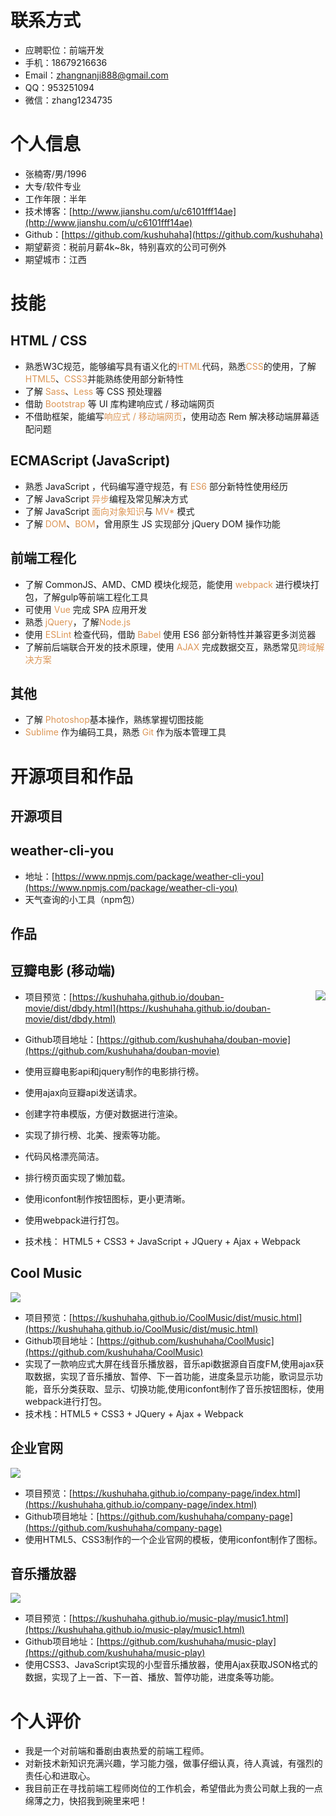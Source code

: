 # 联系方式
- 应聘职位：前端开发
- 手机：18679216636
- Email：zhangnanji888@gmail.com 
- QQ：953251094
- 微信：zhang1234735
# 个人信息
 - 张楠寄/男/1996 
 - 大专/软件专业 
 - 工作年限：半年
 - 技术博客：[http://www.jianshu.com/u/c6101fff14ae](http://www.jianshu.com/u/c6101fff14ae)
 - Github：[https://github.com/kushuhaha](https://github.com/kushuhaha)
 - 期望薪资：税前月薪4k~8k，特别喜欢的公司可例外
 - 期望城市：江西
# 技能
## HTML / CSS
- 熟悉W3C规范，能够编写具有语义化的<span style="color:#dc9656">HTML</span>代码，熟悉<span style="color:#dc9656">CSS</span>的使用，了解<span style="color:#dc9656">HTML5</span>、<span style="color:#dc9656">CSS3</span>并能熟练使用部分新特性
- 了解<span style="color:#dc9656"> Sass</span>、<span style="color:#dc9656">Less</span> 等 CSS 预处理器
- 借助<span style="color:#dc9656"> Bootstrap</span> 等 UI 库构建响应式 / 移动端网页
- 不借助框架，能编写<span style="color:#dc9656">响应式 / 移动端网页</span>，使⽤动态 Rem 解决移动端屏幕适配问题
## ECMAScript (JavaScript) 
- 熟悉 JavaScript ，代码编写遵守规范，有 <span style="color:#dc9656">ES6</span> 部分新特性使用经历
- 了解 JavaScript<span style="color:#dc9656"> 异步</span>编程及常见解决⽅式
- 了解 JavaScript <span style="color:#dc9656">⾯向对象知识</span>与 <span style="color:#dc9656">MV* </span>模式
- 了解 <span style="color:#dc9656">DOM</span>、<span style="color:#dc9656">BOM</span>，曾用原⽣ JS 实现部分 jQuery DOM 操作功能
## 前端工程化 
- 了解 CommonJS、AMD、CMD 模块化规范，能使用 <span style="color:#dc9656">webpack</span> 进行模块打包，了解gulp等前端工程化工具
- 可使⽤<span style="color:#dc9656"> Vue</span> 完成 SPA 应⽤开发
-  熟悉<span style="color:#dc9656"> jQuery</span>，了解<span style="color:#dc9656">Node.js</span>
- 使⽤<span style="color:#dc9656"> ESLint</span> 检查代码，借助 <span style="color:#dc9656">Babel </span>使⽤ ES6 部分新特性并兼容更多浏览器
- 了解前后端联合开发的技术原理，使⽤ <span style="color:#dc9656">AJAX</span> 完成数据交互，熟悉常见<span style="color:#dc9656">跨域解决⽅案</span>
## 其他
- 了解<span style="color:#dc9656"> Photoshop</span>基本操作，熟练掌握切图技能
-  <span style="color:#dc9656">Sublime</span> 作为编码⼯具，熟悉 <span style="color:#dc9656">Git </span>作为版本管理⼯具
# 开源项目和作品
## 开源项目
## weather-cli-you
- 地址：[https://www.npmjs.com/package/weather-cli-you](https://www.npmjs.com/package/weather-cli-you)
- 天气查询的小工具（npm包）
## 作品
## 豆瓣电影 (移动端)

<img align="right" src="http://ww1.sinaimg.cn/mw690/0069jr7igy1fo4p6cxqxsj306r0bwabc.jpg"/>

- 项目预览：[https://kushuhaha.github.io/douban-movie/dist/dbdy.html](https://kushuhaha.github.io/douban-movie/dist/dbdy.html)

- Github项目地址：[https://github.com/kushuhaha/douban-movie](https://github.com/kushuhaha/douban-movie)

- 使用豆瓣电影api和jquery制作的电影排行榜。

- 使用ajax向豆瓣api发送请求。

- 创建字符串模版，方便对数据进行渲染。

- 实现了排行榜、北美、搜索等功能。

- 代码风格漂亮简洁。

- 排行榜页面实现了懒加载。

- 使用iconfont制作按钮图标，更小更清晰。

- 使用webpack进行打包。

- 技术栈： HTML5 + CSS3 + JavaScript + JQuery + Ajax + Webpack
## Cool Music

<img src="http://ww1.sinaimg.cn/large/0069jr7igy1fo4oeek844j311y0hrx2a.jpg"/>

- 项目预览：[https://kushuhaha.github.io/CoolMusic/dist/music.html](https://kushuhaha.github.io/CoolMusic/dist/music.html)
- Github项目地址：[https://github.com/kushuhaha/CoolMusic](https://github.com/kushuhaha/CoolMusic) 
- 实现了一款响应式大屏在线音乐播放器，音乐api数据源自百度FM,使用ajax获取数据，实现了音乐播放、暂停、下一首功能，进度条显示功能，歌词显示功能，音乐分类获取、显示、切换功能,使用iconfont制作了音乐按钮图标，使用webpack进行打包。
- 技术栈：HTML5 + CSS3 + JQuery + Ajax + Webpack
## 企业官网

<img src="http://ww1.sinaimg.cn/large/0069jr7igy1fo4ogil84fj311d0hlqhs.jpg"/>

- 项目预览：[https://kushuhaha.github.io/company-page/index.html](https://kushuhaha.github.io/company-page/index.html)
- Github项目地址：[https://github.com/kushuhaha/company-page](https://github.com/kushuhaha/company-page)
- 使用HTML5、CSS3制作的一个企业官网的模板，使用iconfont制作了图标。
## 音乐播放器

<img src="http://ww1.sinaimg.cn/large/0069jr7igy1fo4oh0pb48j311v0hrdoj.jpg"/>

- 项目预览：[https://kushuhaha.github.io/music-play/music1.html](https://kushuhaha.github.io/music-play/music1.html)
- Github项目地址：[https://github.com/kushuhaha/music-play](https://github.com/kushuhaha/music-play)
- 使用CSS3、JavaScript实现的小型音乐播放器，使用Ajax获取JSON格式的数据，实现了上一首、下一首、播放、暂停功能，进度条等功能。
# 个人评价
- 我是一个对前端和番剧由衷热爱的前端工程师。
- 对新技术新知识充满兴趣，学习能力强，做事仔细认真，待人真诚，有强烈的责任心和进取心。
- 我目前正在寻找前端工程师岗位的工作机会，希望借此为贵公司献上我的一点绵薄之力，快招我到碗里来吧！
